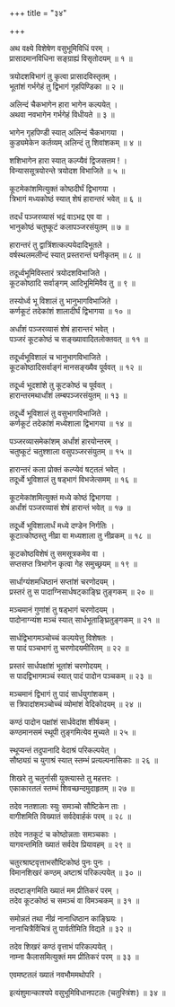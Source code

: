 +++
title = "३४"

+++
  
  
  
  
अथ वक्ष्ये विशेषेण वसुभूमिविधिं परम् ।  
प्रासादमानविधिना सङ्ग्राह्यं विसृतोदयम् ॥ १ ॥  
  
त्रयोदशविभागं तु कृत्वा प्रासादविस्तृतम् ।  
भूतांशं गर्भगेहं तु द्विभागं गृहपिण्डिका ॥ २ ॥  
  
अलिन्दं चैकभागेन हारा भागेन कल्पयेत् ।  
अथवा नवभागेन गर्भगेहं विधीयते ॥ ३ ॥  
  
भागेन गृहपिण्डी स्यात् अलिन्दं चैकभागया ।  
कुड्यमेकेन कर्तव्यम् अलिन्दं तु शिवांशकम् ॥ ४ ॥  
  
शशिभागेन हारा स्यात् कल्प्यैवं द्विजसत्तम ! ।  
विन्याससूत्रयोरन्ते त्रयोदश विभाजिते ॥ ५ ॥  
  
कूटमेकांशमित्युक्तं कोष्ठदीर्घं द्विभागया ।  
त्रिभागं मध्यकोष्ठं स्यात् शेषं हारान्तरं भवेत् ॥ ६ ॥  
  
तदर्धं पञ्जरव्यासं भद्रं वाऽभद्र एव वा ।  
भानुकोष्ठं चतुष्कूटं कलापञ्जरसंयुतम् ॥ ७ ॥  
  
हारान्तरं तु द्वात्रिंशत्कल्पयेदादिभूतले ।  
वर्षस्थलमलीन्दं स्यात् प्रस्तरान्तं घनीकृतम् ॥ ८ ॥  
  
तदूर्ध्वभूमिविस्तारं त्रयोदशविभाजिते ।  
कूटकोष्ठादि सर्वाङ्गम् आदिभूमिमिवैव तु ॥ ९ ॥  
  
तस्योर्ध्व भू विशालं तु भानुभागविभाजिते ।  
कर्णकूटं तदेकांशं शालादीर्घं द्विभागया ॥ १० ॥  
  
अर्धांशं पञ्जरव्यासं शेषं हारान्तरं भवेत् ।  
पञ्जरं कूटकोष्ठं च सङ्ख्यावादितलोक्तवत् ॥ ११ ॥  
  
तदूर्ध्वभूविशालं च भानुभागविभाजिते ।  
कूटकोष्ठादिसर्वाङ्गं मानसङ्ख्यैव पूर्ववत् ॥ १२ ॥  
  
तदूर्ध्व भूदशांशे तु कूटकोष्ठं च पूर्ववत् ।  
हारान्तरमथार्धांशं लम्बपञ्जरसंयुतम् ॥ १३ ॥  
  
तदूर्ध्वे भूविशालं तु वसुभागविभाजिते ।  
कर्णकूटं तदेकांशं मध्येशाला द्विभागया ॥ १४ ॥  
  
पञ्जरव्यासमेकांशम् अर्धांशं हारयोन्तरम् ।  
चतुष्कूटं चतुश्शाला वसुपञ्जरसंयुतम् ॥ १५ ॥  
  
हारान्तरं कला प्रोक्तं कल्प्येवं षट्तलं भवेत् ।  
तदूर्ध्वे भूविशालं तु षड्भागं विभजेत्समम् ॥ १६ ॥  
  
कूटमेकांशमित्युक्तं मध्ये कोष्ठं द्विभागया ।  
अर्धांशं पञ्जरव्यासं शेषं हारान्तं भवेत् ॥ १७ ॥  
  
तदूर्ध्वे भूविशालार्धं मध्ये दण्डेन निर्गतिः ।  
कूटात्कोष्ठस्तु नीव्रा वा मध्यशाला तु नीव्रकम् ॥ १८ ॥  
  
कूटकोष्ठविशेषं तु समसूत्रकमेव वा ।  
सप्तसप्त त्रिभागेन कृत्वा गेह समुच्छ्रयम् ॥ १९ ॥  
  
सार्धाग्यंशमधिष्ठानं सप्तांशं चरणोदयम् ।  
प्रस्तरं तु स पादाग्निसार्धषट्काङ्घ्रि तुङ्गकम् ॥ २० ॥  
  
मञ्चमानं गुणांशं तु षड्भागं चरणोदयम् ।  
पादोनाग्न्यंश मञ्चं स्यात् सार्धभूताङ्घ्रितुङ्गकम् ॥ २१ ॥  
  
सार्धद्विभागमञ्चोच्चं कल्पयेत्तु विशेषतः ।  
स पादं पञ्चभागं तु चरणोदयमीरितम् ॥ २२ ॥  
  
प्रस्तरं सार्धपक्षांशं भूतांशं चरणोदयम् ।  
स पादद्विभागमञ्चं स्यात् पादं पादोन पञ्चकम् ॥ २३ ॥  
  
मञ्चमानं द्विभागं तु पादं सार्धयुगांशकम् ।  
स त्रिपादांशमञ्चोच्चं व्योमांशं वेदिकोदयम् ॥ २४ ॥  
  
कण्ठं पादोन पक्षांशं सार्धवेदांश शीर्षकम् ।  
कण्ठमानसमं स्थूपी तुङ्गमित्येव मुच्यते ॥ २५ ॥  
  
स्थूप्यन्तं तदुपानादि वेदाश्रं परिकल्पयेत् ।  
सौष्ठ्यग्रं च युगाश्रं स्यात् स्तम्भं प्रत्यल्पनासिकाः ॥ २६ ॥  
  
शिखरे तु चतुर्नासी युक्त्यास्ते तु महत्तरः ।  
एकाकारतलं स्तम्भं शिवच्छन्दमुदाहृतम् ॥ २७ ॥  
  
तदेव नतशालाः स्युः समञ्चो सौष्टिकेन ताः ।  
वागीशमिति विख्यातं सर्वदेवार्हकं परम् ॥ २८ ॥  
  
तदेव नतकूटं च कोष्ठोन्नताः समञ्चकाः ।  
यागवन्तमिति ख्यातं सर्वदेव प्रियावहम् ॥ २९ ॥  
  
चतुरश्राष्टवृत्ताभसौष्टिकोष्ठं पुनः पुनः ।  
विमानशिखरं कण्ठम् अष्टाश्रं परिकल्पयेत् ॥ ३० ॥  
  
तदष्टाङ्गमिति ख्यातं मम प्रीतिकरं परम् ।  
तदेव कूटकोष्ठं च समञ्चं वा विमञ्चकम् ॥ ३१ ॥  
  
समोन्नतं तथा नीव्रं नानाधिष्ठान काङ्घ्रियः ।  
नानाचित्रैर्विचित्रं तु पार्वतीमिति विद्यते ॥ ३२ ॥  
  
तदेव शिखरं कण्ठं वृत्ताभं परिकल्पयेत् ।  
नाम्ना कैलासमित्युक्तं मम प्रीतिकरं परम् ॥ ३३ ॥  
  
एवमष्टतलं ख्यातं नवभौममथोपरि ।  
  
इत्यंशुमान्काश्यपे वसुभूमिविधानपटलः (चतुस्त्रिंशः) ॥ ३४ ॥  